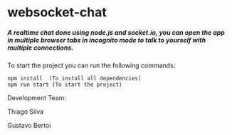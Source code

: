 # websocket-chat


##### A realtime chat done using node.js and socket.io, you can open the app in multiple browser tabs in incognito mode to talk to yourself with multiple connections.


To start the project you can run the following commands:
```
npm install  (To install all dependencies)
npm run start (To start the project)
```

<p> Development Team: </p>
<p>Thiago Silva</p>
<p>Gustavo Bertoi</p>

